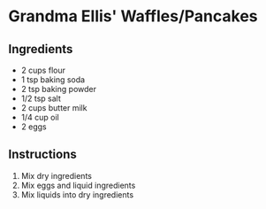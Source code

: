 # Grandma Ellis' Waffles/Pancakes
## Ingredients

* 2 cups flour
* 1 tsp baking soda
* 2 tsp baking powder
* 1/2 tsp salt
* 2 cups butter milk
* 1/4 cup oil
* 2 eggs

## Instructions
1. Mix dry ingredients
2. Mix eggs and liquid ingredients
3. Mix liquids into dry ingredients